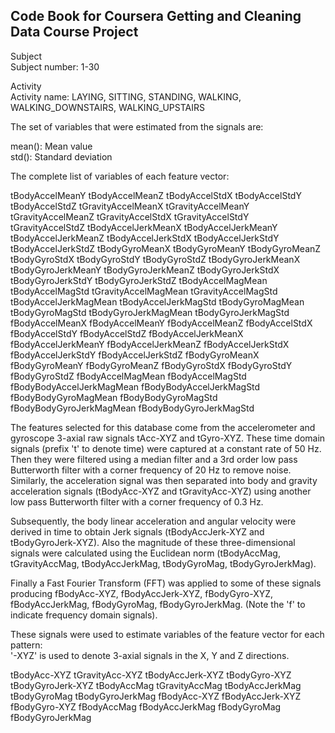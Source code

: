 
## Code Book for Coursera Getting and Cleaning Data Course Project

Subject  
 Subject number: 1-30
 
Activity  
 Activity name: LAYING, SITTING, STANDING, WALKING, WALKING_DOWNSTAIRS, WALKING_UPSTAIRS
  
The set of variables that were estimated from the signals are:   

mean(): Mean value  
std(): Standard deviation  

The complete list of variables of each feature vector:  

tBodyAccelMeanY
tBodyAccelMeanZ
tBodyAccelStdX
tBodyAccelStdY
tBodyAccelStdZ
tGravityAccelMeanX
tGravityAccelMeanY
tGravityAccelMeanZ
tGravityAccelStdX
tGravityAccelStdY
tGravityAccelStdZ
tBodyAccelJerkMeanX
tBodyAccelJerkMeanY
tBodyAccelJerkMeanZ
tBodyAccelJerkStdX
tBodyAccelJerkStdY
tBodyAccelJerkStdZ
tBodyGyroMeanX
tBodyGyroMeanY
tBodyGyroMeanZ
tBodyGyroStdX
tBodyGyroStdY
tBodyGyroStdZ
tBodyGyroJerkMeanX
tBodyGyroJerkMeanY
tBodyGyroJerkMeanZ
tBodyGyroJerkStdX
tBodyGyroJerkStdY
tBodyGyroJerkStdZ
tBodyAccelMagMean
tBodyAccelMagStd
tGravityAccelMagMean
tGravityAccelMagStd
tBodyAccelJerkMagMean
tBodyAccelJerkMagStd
tBodyGyroMagMean
tBodyGyroMagStd
tBodyGyroJerkMagMean
tBodyGyroJerkMagStd
fBodyAccelMeanX
fBodyAccelMeanY
fBodyAccelMeanZ
fBodyAccelStdX
fBodyAccelStdY
fBodyAccelStdZ
fBodyAccelJerkMeanX
fBodyAccelJerkMeanY
fBodyAccelJerkMeanZ
fBodyAccelJerkStdX
fBodyAccelJerkStdY
fBodyAccelJerkStdZ
fBodyGyroMeanX
fBodyGyroMeanY
fBodyGyroMeanZ
fBodyGyroStdX
fBodyGyroStdY
fBodyGyroStdZ
fBodyAccelMagMean
fBodyAccelMagStd
fBodyBodyAccelJerkMagMean
fBodyBodyAccelJerkMagStd
fBodyBodyGyroMagMean
fBodyBodyGyroMagStd
fBodyBodyGyroJerkMagMean
fBodyBodyGyroJerkMagStd

The features selected for this database come from the accelerometer and gyroscope 3-axial raw signals tAcc-XYZ and tGyro-XYZ. These time domain signals (prefix 't' to denote time) were captured at a constant rate of 50 Hz. Then they were filtered using a median filter and a 3rd order low pass Butterworth filter with a corner frequency of 20 Hz to remove noise. Similarly, the acceleration signal was then separated into body and gravity acceleration signals (tBodyAcc-XYZ and tGravityAcc-XYZ) using another low pass Butterworth filter with a corner frequency of 0.3 Hz. 

Subsequently, the body linear acceleration and angular velocity were derived in time to obtain Jerk signals (tBodyAccJerk-XYZ and tBodyGyroJerk-XYZ). Also the magnitude of these three-dimensional signals were calculated using the Euclidean norm (tBodyAccMag, tGravityAccMag, tBodyAccJerkMag, tBodyGyroMag, tBodyGyroJerkMag). 

Finally a Fast Fourier Transform (FFT) was applied to some of these signals producing fBodyAcc-XYZ, fBodyAccJerk-XYZ, fBodyGyro-XYZ, fBodyAccJerkMag, fBodyGyroMag, fBodyGyroJerkMag. (Note the 'f' to indicate frequency domain signals). 

These signals were used to estimate variables of the feature vector for each pattern:  
'-XYZ' is used to denote 3-axial signals in the X, Y and Z directions.

tBodyAcc-XYZ
tGravityAcc-XYZ
tBodyAccJerk-XYZ
tBodyGyro-XYZ
tBodyGyroJerk-XYZ
tBodyAccMag
tGravityAccMag
tBodyAccJerkMag
tBodyGyroMag
tBodyGyroJerkMag
fBodyAcc-XYZ
fBodyAccJerk-XYZ
fBodyGyro-XYZ
fBodyAccMag
fBodyAccJerkMag
fBodyGyroMag
fBodyGyroJerkMag
